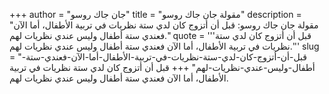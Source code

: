 +++
author = "جان جاك روسو"
title = "مقولة جان جاك روسو"
description = "مقولة جان جاك روسو: قبل أن أتزوج كان لدي ستة نظريات في تربية الأطفال، أما الآن فعندي ستة أطفال وليس عندي نظريات لهم."
quote = '''قبل أن أتزوج كان لدي ستة نظريات في تربية الأطفال، أما الآن فعندي ستة أطفال وليس عندي نظريات لهم.'''
slug = "قبل-أن-أتزوج-كان-لدي-ستة-نظريات-في-تربية-الأطفال-أما-الآن-فعندي-ستة-أطفال-وليس-عندي-نظريات-لهم"
+++
قبل أن أتزوج كان لدي ستة نظريات في تربية الأطفال، أما الآن فعندي ستة أطفال وليس عندي نظريات لهم.
